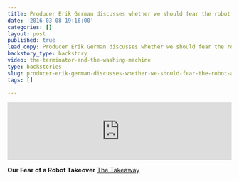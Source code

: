 ```yaml
---
title: Producer Erik German discusses whether we should fear the robot apocalypse
date: '2016-03-08 19:16:00'
categories: []
layout: post
published: true
lead_copy: Producer Erik German discusses whether we should fear the robot apocalypse.
backstory_type: backstory
video: the-terminator-and-the-washing-machine
type: backstories
slug: producer-erik-german-discusses-whether-we-should-fear-the-robot-apocalypse
tags: []

---
```

<iframe frameborder="0" scrolling="no" height="130" width="100%" src="https://www.wnyc.org/widgets/ondemand_player/takeaway/#file=/audio/json/581958/&amp;share=1"></iframe>

**Our Fear of a Robot Takeover**
[The Takeaway](http://www.wnyc.org/story/how-afraid-should-we-be-robots/)


